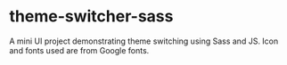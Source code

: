 # theme-switcher-sass
A mini UI project demonstrating theme switching using Sass and JS. Icon and fonts used are from Google fonts.
